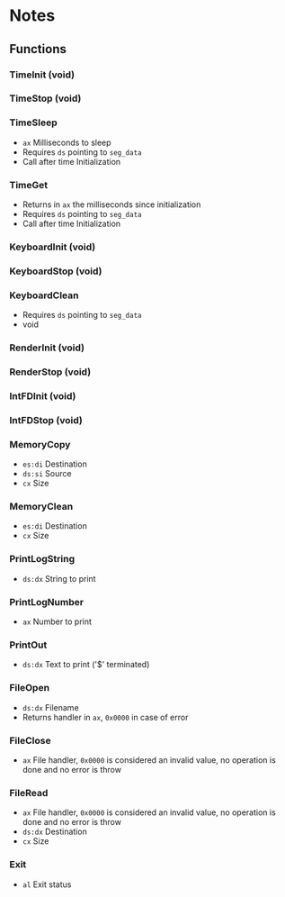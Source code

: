 
Notes
=====

Functions
---------

### TimeInit (void)

### TimeStop (void)

### TimeSleep
- `ax` Milliseconds to sleep
- Requires `ds` pointing to `seg_data`
- Call after time Initialization

### TimeGet
- Returns in `ax` the milliseconds since initialization
- Requires `ds` pointing to `seg_data`
- Call after time Initialization

### KeyboardInit (void)

### KeyboardStop (void)

### KeyboardClean
- Requires `ds` pointing to `seg_data`
- void

### RenderInit (void)

### RenderStop (void)

### IntFDInit (void)

### IntFDStop (void)

### MemoryCopy
- `es:di` Destination
- `ds:si` Source
- `cx`    Size

### MemoryClean
- `es:di` Destination
- `cx`    Size

### PrintLogString
- `ds:dx` String to print

### PrintLogNumber
- `ax` Number to print

### PrintOut
- `ds:dx` Text to print ('$' terminated)

### FileOpen
- `ds:dx` Filename
- Returns handler in `ax`, `0x0000` in case of error

### FileClose
- `ax` File handler, `0x0000` is considered an invalid value, no operation is done and no error is throw

### FileRead
- `ax` File handler, `0x0000` is considered an invalid value, no operation is done and no error is throw
- `ds:dx` Destination
- `cx` Size

### Exit
- `al` Exit status
